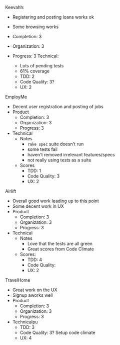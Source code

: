 Keevahh:
  * Registering and posting loans works ok
  * Some browsing works

  * Completion: 3
  * Organization: 3
  * Progress: 3
  Technical:
    * Lots of pending tests
    * 61% coverage
    * TDD: 2
    * Code Quality: 3?
    * UX: 2

EmployMe
  * Decent user registration and posting of jobs
  * Product
    * Completion: 3
    * Organization: 3
    * Progress: 3
  * Technical
    * Notes
      * `rake spec` suite doesn't run
      * some tests fail
      * haven't removed irrelevant features/specs
      * not really using tests as a suite
    * Scores
      * TDD: 1
      * Code Quality: 3
      * UX: 2

Airlift
  * Overall good work leading up to this point
  * Some decent work in UX
  * Product
    * Completion: 3
    * Organization: 3
    * Progress: 3
  * Technical
    * Notes
      * Love that the tests are all green
      * Great scores from Code Climate
    * Scores:
      * TDD: 4
      * Code Quality:
      * UX: 2

TravelHome
  * Great work on the UX
  * Signup aworks well
  * Product
    * Completion: 3
    * Organization: 3
    * Progress: 3
  * Technicalpu
    * TDD: 3
    * Code Quality: 3? Setup code climate
    * UX: 4
